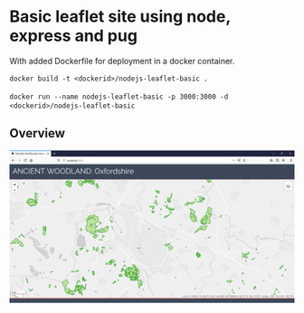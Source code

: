 # Basic leaflet site using node, express and pug

With added Dockerfile for deployment in a docker container.

```
docker build -t <dockerid>/nodejs-leaflet-basic .

docker run --name nodejs-leaflet-basic -p 3000:3000 -d <dockerid>/nodejs-leaflet-basic
```

## Overview
![Overview](leaflet_node_express_pug.png?raw=true)

